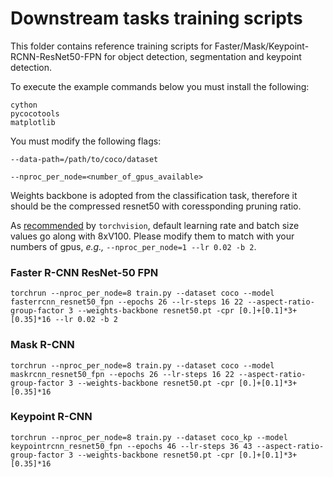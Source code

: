# Downstream tasks training scripts

This folder contains reference training scripts for Faster/Mask/Keypoint-RCNN-ResNet50-FPN for object detection, segmentation and keypoint detection.

To execute the example commands below you must install the following:

```
cython
pycocotools
matplotlib
```

You must modify the following flags:

`--data-path=/path/to/coco/dataset`

`--nproc_per_node=<number_of_gpus_available>`

Weights backbone is adopted from the classification task, therefore it should be the compressed resnet50 with coressponding pruning ratio.

As [recommended](https://github.com/pytorch/vision/blob/87d54c4e583207e7b003d6b59f1e7f49167f68f1/references/detection/train.py#L85) by `torchvision`, default learning rate and batch size values go along with 8xV100. Please modify them to match with your numbers of gpus, *e.g.,* `--nproc_per_node=1 --lr 0.02 -b 2`.

### Faster R-CNN ResNet-50 FPN
```
torchrun --nproc_per_node=8 train.py --dataset coco --model fasterrcnn_resnet50_fpn --epochs 26 --lr-steps 16 22 --aspect-ratio-group-factor 3 --weights-backbone resnet50.pt -cpr [0.]+[0.1]*3+[0.35]*16 --lr 0.02 -b 2
```

### Mask R-CNN
```
torchrun --nproc_per_node=8 train.py --dataset coco --model maskrcnn_resnet50_fpn --epochs 26 --lr-steps 16 22 --aspect-ratio-group-factor 3 --weights-backbone resnet50.pt -cpr [0.]+[0.1]*3+[0.35]*16
```


### Keypoint R-CNN
```
torchrun --nproc_per_node=8 train.py --dataset coco_kp --model keypointrcnn_resnet50_fpn --epochs 46 --lr-steps 36 43 --aspect-ratio-group-factor 3 --weights-backbone resnet50.pt -cpr [0.]+[0.1]*3+[0.35]*16
```
